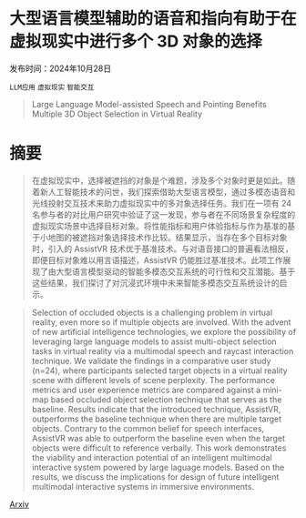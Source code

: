 # 大型语言模型辅助的语音和指向有助于在虚拟现实中进行多个 3D 对象的选择

发布时间：2024年10月28日

`LLM应用` `虚拟现实` `智能交互`

> Large Language Model-assisted Speech and Pointing Benefits Multiple 3D Object Selection in Virtual Reality

# 摘要

> 在虚拟现实中，选择被遮挡的对象是个难题，涉及多个对象时更是如此。随着新人工智能技术的问世，我们探索借助大型语言模型，通过多模态语音和光线投射交互技术来助力虚拟现实中的多对象选择任务。我们在一项有 24 名参与者的对比用户研究中验证了这一发现，参与者在不同场景复杂程度的虚拟现实场景中选择目标对象。将性能指标和用户体验指标与作为基准的基于小地图的被遮挡对象选择技术作比较。结果显示，当存在多个目标对象时，引入的 AssistVR 技术优于基准技术。与对语音接口的普遍看法相反，即便目标对象难以用言语描述，AssistVR 仍能胜过基准技术。此项工作展现了由大型语言模型驱动的智能多模态交互系统的可行性和交互潜能。基于这些结果，我们探讨了对沉浸式环境中未来智能多模态交互系统设计的启示。

> Selection of occluded objects is a challenging problem in virtual reality, even more so if multiple objects are involved. With the advent of new artificial intelligence technologies, we explore the possibility of leveraging large language models to assist multi-object selection tasks in virtual reality via a multimodal speech and raycast interaction technique. We validate the findings in a comparative user study (n=24), where participants selected target objects in a virtual reality scene with different levels of scene perplexity. The performance metrics and user experience metrics are compared against a mini-map based occluded object selection technique that serves as the baseline. Results indicate that the introduced technique, AssistVR, outperforms the baseline technique when there are multiple target objects. Contrary to the common belief for speech interfaces, AssistVR was able to outperform the baseline even when the target objects were difficult to reference verbally. This work demonstrates the viability and interaction potential of an intelligent multimodal interactive system powered by large laguage models. Based on the results, we discuss the implications for design of future intelligent multimodal interactive systems in immersive environments.

[Arxiv](https://arxiv.org/abs/2410.21091)